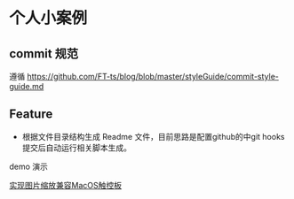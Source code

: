# 个人小案例

## commit 规范

遵循 https://github.com/FT-ts/blog/blob/master/styleGuide/commit-style-guide.md

## Feature

- 根据文件目录结构生成 Readme 文件，目前思路是配置github的中git hooks 提交后自动运行相关脚本生成。



demo 演示

[实现图片缩放兼容MacOS触控板](https://github.com/popring/demo/blob/master/%E6%BA%90%E7%A0%81%E5%AE%9E%E7%8E%B0%E7%B1%BB/%E5%AE%9E%E7%8E%B0%E5%9B%BE%E7%89%87%E7%BC%A9%E6%94%BE%E5%85%BC%E5%AE%B9MacOS%E8%A7%A6%E6%8E%A7%E6%9D%BF.html)
